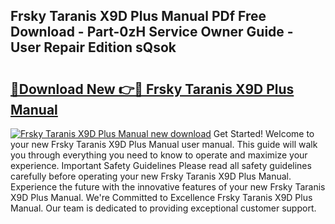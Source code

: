 ## Frsky Taranis X9D Plus Manual PDf Free Download - Part-0zH Service Owner Guide - User Repair Edition sQsok

# <h2><a href="http://cf25347.oget.top/?id=Frsky+Taranis+X9D+Plus+Manual">🔗Download New 👉🔴 Frsky Taranis X9D Plus Manual</a></h2>

[![Frsky Taranis X9D Plus Manual new download](https://i.imgur.com/5g1atiW.png)](http://cf25347.oget.top/?id=Frsky+Taranis+X9D+Plus+Manual)
Get Started! Welcome to your new Frsky Taranis X9D Plus Manual user manual. This guide will walk you through everything you need to know to operate and maximize your experience. Important Safety Guidelines Please read all safety guidelines carefully before operating your new Frsky Taranis X9D Plus Manual. Experience the future with the innovative features of your new Frsky Taranis X9D Plus Manual. We're Committed to Excellence Frsky Taranis X9D Plus Manual. Our team is dedicated to providing exceptional customer support.
